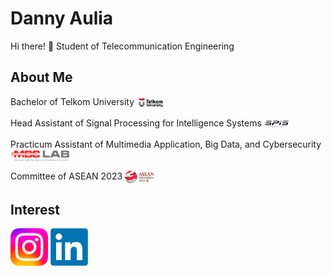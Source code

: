 # Danny Aulia

Hi there! 👋
Student of Telecommunication Engineering

## About Me

Bachelor of Telkom University <img src="assets/img\Logo TelU.png" height="20em" align="center" alt="Logo TelU" title="Logo Telkom University"/>


Head Assistant of Signal Processing for Intelligence Systems <img src="assets/img\Logo SPIS.png" height="20em" align="center" alt="Logo SPIS" title="Logo SPIS"/>


Practicum Assistant of Multimedia Application, Big Data, and Cybersecurity <img src="assets/img\Logo MBC.png" height="20em" align="center" alt="Logo MBC" title="Logo MBC"/>


Committee of ASEAN 2023 <img src="assets/img\ASEAN Indonesia 2023 Logo.png" height="20em" align="center" alt="Logo ASEAN Indonesia 2023" title="Logo Asean Indonesia 2023"/>


## Interest


[<img src="assets/img\instagram.webp" height="60em" align="center" alt="Logo ig" title="Let's Contact!"/>](https://www.instagram.com/dannyauliaa/)
[<img src="assets/img\linkedin.webp" height="60em" align="center" alt="Logo in" title="Let's Connect!"/>](https://www.linkedin.com/in/danny-aulia/)

<!--
**dannyauliaa/dannyauliaa** is a ✨ _special_ ✨ repository because its `README.md` (this file) appears on your GitHub profile.

Here are some ideas to get you started:

# 🔭 I’m currently working on myself it
- 🌱 I’m currently learning ...
- 👯 I’m looking to collaborate on ...
- 🤔 I’m looking for help with ...
- 💬 Ask me about ...
- 📫 How to reach me: ...
- 😄 Pronouns: ...
- ⚡ Fun fact: ...
-->
